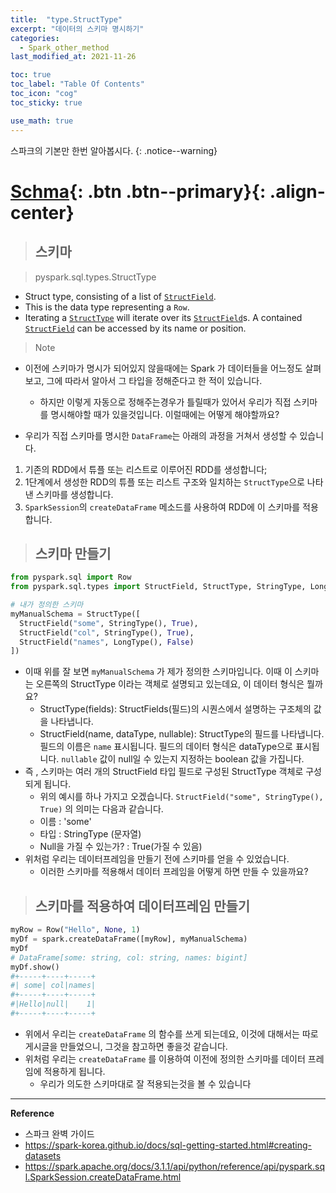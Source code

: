 ```yaml
---
title:  "type.StructType"
excerpt: "데이터의 스키마 명시하기"
categories:
  - Spark_other_method
last_modified_at: 2021-11-26

toc: true
toc_label: "Table Of Contents"
toc_icon: "cog"
toc_sticky: true

use_math: true
---
```


스파크의 기본만 한번 알아봅시다.
{: .notice--warning}

# [Schma](#link){: .btn .btn--primary}{: .align-center}

> ## 스키마

> pyspark.sql.types.StructType

- Struct type, consisting of a list of [`StructField`](https://spark.apache.org/docs/latest/api/python/reference/api/pyspark.sql.types.StructField.html#pyspark.sql.types.StructField).
- This is the data type representing a `Row`.
- Iterating a [`StructType`](https://spark.apache.org/docs/latest/api/python/reference/api/pyspark.sql.types.StructType.html#pyspark.sql.types.StructType) will iterate over its [`StructField`](https://spark.apache.org/docs/latest/api/python/reference/api/pyspark.sql.types.StructField.html#pyspark.sql.types.StructField)s. A contained [`StructField`](https://spark.apache.org/docs/latest/api/python/reference/api/pyspark.sql.types.StructField.html#pyspark.sql.types.StructField) can be accessed by its name or position.

> Note

- 이전에 스키마가 명시가 되어있지 않을때에는 Spark 가 데이터들을 어느정도 살펴보고, 그에 따라서 알아서 그 타입을 정해준다고 한 적이 있습니다.
  - 하지만 이렇게 자동으로 정해주는경우가 틀릴때가 있어서 우리가 직접 스키마를 명시해야할 때가 있을것입니다. 이럴때에는 어떻게 해야할까요?


- 우리가 직접 스키마를 명시한 `DataFrame`는 아래의 과정을 거쳐서 생성할 수 있습니다.

1. 기존의 RDD에서 튜플 또는 리스트로 이루어진 RDD를 생성합니다;
2. 1단계에서 생성한 RDD의 튜플 또는 리스트 구조와 일치하는 `StructType`으로 나타낸 스키마를 생성합니다.
3. `SparkSession`의 `createDataFrame` 메소드를 사용하여 RDD에 이 스키마를 적용합니다.

> ## 스키마 만들기

```python
from pyspark.sql import Row
from pyspark.sql.types import StructField, StructType, StringType, LongType

# 내가 정의한 스키마
myManualSchema = StructType([
  StructField("some", StringType(), True),
  StructField("col", StringType(), True),
  StructField("names", LongType(), False)
])
```

- 이때 위를 잘 보면 `myManualSchema` 가 제가 정의한 스키마입니다. 이때 이 스키마는 오른쪽의 StructType 이라는 객체로 설명되고 있는데요, 이 데이터 형식은 뭘까요?
  - StructType(fields): StructFields(필드)의 시퀀스에서 설명하는 구조체의 값을 나타냅니다.
  - StructField(name, dataType, nullable): StructType의 필드를 나타냅니다. 필드의 이름은  `name` 표시됩니다. 필드의 데이터 형식은 dataType으로 표시됩니다. `nullable` 값이 null일 수 있는지 지정하는 boolean 값을 가집니다.
- 즉 , 스키마는 여러 개의 StructField 타입 필드로 구성된 StructType 객체로 구성되게 됩니다. 
  - 위의 예시를 하나 가지고 오겠습니다. `StructField("some", StringType(), True)` 의 의미는 다음과 같습니다.
  - 이름 : 'some'
  - 타입 : StringType (문자열)
  - Null을 가질 수 있는가? : True(가질 수 있음)
- 위처럼 우리는 데이터프레임을 만들기 전에 스키마를 얻을 수 있었습니다.
  - 이러한 스키마를 적용해서 데이터 프레임을 어떻게 하면 만들 수 있을까요? 

> ## 스키마를 적용하여 데이터프레임 만들기

```python
myRow = Row("Hello", None, 1)
myDf = spark.createDataFrame([myRow], myManualSchema)
myDf
# DataFrame[some: string, col: string, names: bigint]
myDf.show()
#+-----+----+-----+
#| some| col|names|
#+-----+----+-----+
#|Hello|null|    1|
#+-----+----+-----+
```

- 위에서 우리는 `createDataFrame` 의 함수를 쓰게 되는데요, 이것에 대해서는 따로 게시글을 만들었으니, 그것을 참고하면 좋을것 같습니다.
- 위처럼 우리는 `createDataFrame` 를 이용하여 이전에 정의한 스키마를 데이터 프레임에 적용하게 됩니다.
  - 우리가 의도한 스키마대로 잘 적용되는것을 볼 수 있습니다

---

**Reference**

- 스파크 완벽 가이드
- <https://spark-korea.github.io/docs/sql-getting-started.html#creating-datasets>
- <https://spark.apache.org/docs/3.1.1/api/python/reference/api/pyspark.sql.SparkSession.createDataFrame.html>



